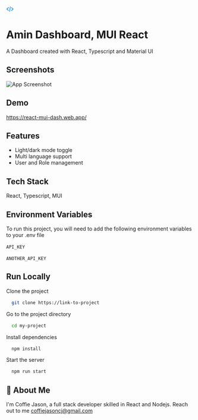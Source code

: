 
![Logo](src/assets/logo.png)


# Amin Dashboard, MUI React

A Dashboard created with React, Typescript and Material UI


## Screenshots

![App Screenshot](https://via.placeholder.com/468x300?text=App+Screenshot+Here)


## Demo

https://react-mui-dash.web.app/


## Features

- Light/dark mode toggle
- Multi language support
- User and Role management


## Tech Stack
React, Typescript, MUI


## Environment Variables

To run this project, you will need to add the following environment variables to your .env file

`API_KEY`

`ANOTHER_API_KEY`


## Run Locally

Clone the project

```bash
  git clone https://link-to-project
```

Go to the project directory

```bash
  cd my-project
```

Install dependencies

```bash
  npm install
```

Start the server

```bash
  npm run start
```


## 🚀 About Me
I'm Coffie Jason, a full stack developer skilled in React and Nodejs. Reach out to me coffiejasoncj@gmail.com



